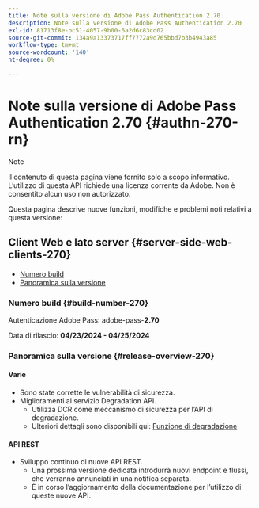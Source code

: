 ```yaml
---
title: Note sulla versione di Adobe Pass Authentication 2.70
description: Note sulla versione di Adobe Pass Authentication 2.70
exl-id: 81713f8e-bc51-4057-9b00-6a2d6c83cd02
source-git-commit: 134a9a13373717ff7772a9d765bbd7b3b4943a85
workflow-type: tm+mt
source-wordcount: '140'
ht-degree: 0%

---
```


# Note sulla versione di Adobe Pass Authentication 2.70 {#authn-270-rn}

>[!NOTE]
>
>Il contenuto di questa pagina viene fornito solo a scopo informativo. L’utilizzo di questa API richiede una licenza corrente da Adobe. Non è consentito alcun uso non autorizzato.

Questa pagina descrive nuove funzioni, modifiche e problemi noti relativi a questa versione:

## Client Web e lato server {#server-side-web-clients-270}

* [Numero build](#build-number-270)
* [Panoramica sulla versione](#release-overview-270)

### Numero build {#build-number-270}

Autenticazione Adobe Pass: adobe-pass-**2.70**

Data di rilascio: **04/23/2024 - 04/25/2024**

### Panoramica sulla versione {#release-overview-270}

#### Varie

* Sono state corrette le vulnerabilità di sicurezza.
* Miglioramenti al servizio Degradation API.
   * Utilizza DCR come meccanismo di sicurezza per l’API di degradazione.
   * Ulteriori dettagli sono disponibili qui: [Funzione di degradazione](../integration-guide-programmers/features-premium/degraded-access/degradation-feature.md)

#### API REST

* Sviluppo continuo di nuove API REST.
   * Una prossima versione dedicata introdurrà nuovi endpoint e flussi, che verranno annunciati in una notifica separata.
   * È in corso l’aggiornamento della documentazione per l’utilizzo di queste nuove API.
